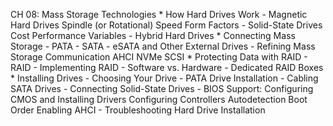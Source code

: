 CH 08: Mass Storage Technologies
    * How Hard Drives Work
        - Magnetic Hard Drives
          Spindle (or Rotational) Speed
          Form Factors
        - Solid-State Drives
          Cost
          Performance Variables
        - Hybrid Hard Drives
    * Connecting Mass Storage
        - PATA
        - SATA
        - eSATA and Other External Drives
        - Refining Mass Storage Communication
          AHCI
          NVMe
          SCSI
    * Protecting Data with RAID
        - RAID
        - Implementing RAID
        - Software vs. Hardware
        - Dedicated RAID Boxes
    * Installing Drives
        - Choosing Your Drive
        - PATA Drive Installation
        - Cabling SATA Drives
        - Connecting Solid-State Drives
        - BIOS Support: Configuring CMOS and Installing Drivers
          Configuring Controllers
          Autodetection
          Boot Order
          Enabling AHCI
        - Troubleshooting Hard Drive Installation




